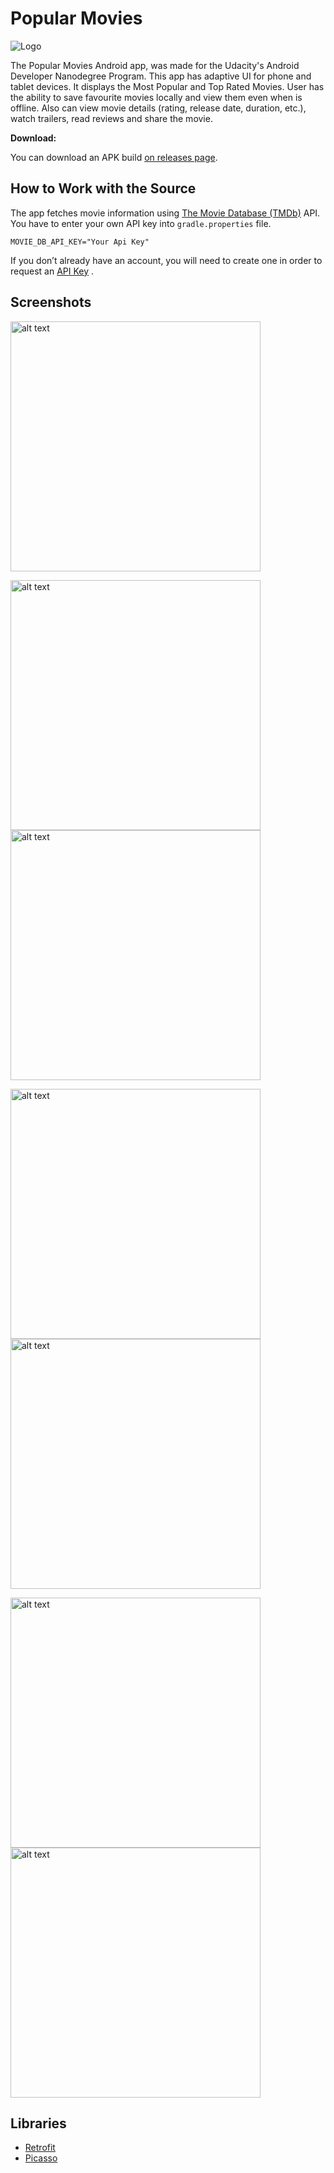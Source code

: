 # Popular Movies

![Logo](../master/art/logo.png)

The Popular Movies Android app, was made for the Udacity's Android Developer Nanodegree Program.
This app has adaptive UI for phone and tablet devices. It displays the Most Popular and Top Rated Movies.
User has the ability to save favourite movies locally and view them even when is offline.
Also can view movie details (rating, release date, duration, etc.), watch trailers, read reviews and share the movie.

**Download:**

You can download an APK build [on releases page](https://github.com/dnKaratzas/udacity-popular-movies/releases/).

## How to Work with the Source
The app fetches movie information using [The Movie Database (TMDb)](https://www.themoviedb.org/documentation/api) API.
You have to enter your own API key into `gradle.properties` file.

```gradle.properties
MOVIE_DB_API_KEY="Your Api Key"
```

If you don’t already have an account, you will need to create one in order to request an [API Key](https://www.themoviedb.org/documentation/api) .

Screenshots
-----------
<img src="https://raw.githubusercontent.com/mattar99/PopularMovies-app/master/art/phone.png" alt="alt text" width="400"> 

<img src="https://raw.githubusercontent.com/mattar99/PopularMovies-app/master/art/phone-details.png" alt="alt text" width="400"> <img src="https://raw.githubusercontent.com/mattar99/PopularMovies-app/master/art/phone-details2.png" alt="alt text" width="400">

<img src="https://raw.githubusercontent.com/mattar99/PopularMovies-app/master/art/tablet-port.png" alt="alt text" width="400"><img src="https://raw.githubusercontent.com/mattar99/PopularMovies-app/master/art/tablet-details.png" alt="alt text" width="400">

<img src="https://raw.githubusercontent.com/mattar99/PopularMovies-app/master/art/phone-land.png" alt="alt text" width="400">
<img src="https://raw.githubusercontent.com/mattar99/PopularMovies-app/master/art/tablet-land.png" alt="alt text" width="400">

Libraries
---------
* [Retrofit](https://github.com/square/retrofit)
* [Picasso](https://github.com/square/picasso)





